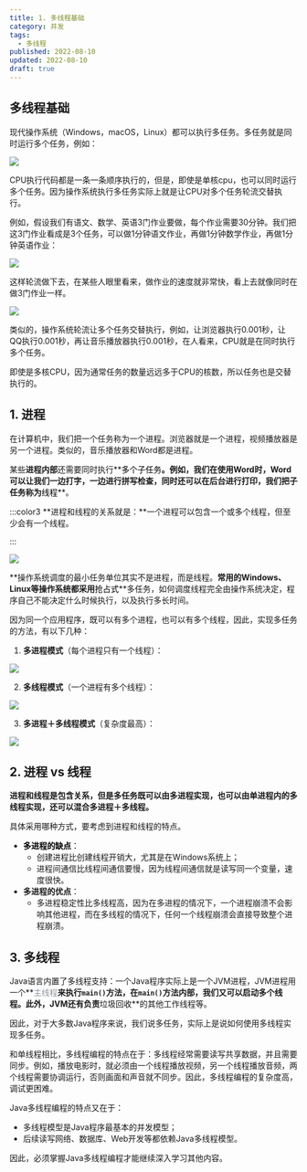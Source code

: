 ```yaml
---
title: 1. 多线程基础
category: 并发
tags:
  - 多线程
published: 2022-08-10
updated: 2022-08-10
draft: true
---
```





##  多线程基础
现代操作系统（Windows，macOS，Linux）都可以执行多任务。多任务就是同时运行多个任务，例如：

![](https://cdn.nlark.com/yuque/0/2024/jpeg/43007687/1731733408251-1739da59-f8c4-495c-ba71-e52aa245aa8c.jpeg)

CPU执行代码都是一条一条顺序执行的，但是，即使是单核cpu，也可以同时运行多个任务。因为操作系统执行多任务实际上就是让CPU对多个任务轮流交替执行。

例如，假设我们有语文、数学、英语3门作业要做，每个作业需要30分钟。我们把这3门作业看成是3个任务，可以做1分钟语文作业，再做1分钟数学作业，再做1分钟英语作业：

![](https://cdn.nlark.com/yuque/0/2024/jpeg/43007687/1731733408542-3f2a3691-f3e3-4ff9-bd92-1fe8b4deba5e.jpeg)

这样轮流做下去，在某些人眼里看来，做作业的速度就非常快，看上去就像同时在做3门作业一样。

![](https://cdn.nlark.com/yuque/0/2024/gif/43007687/1731733408293-b3c40226-4a08-4d78-a2e9-8ce27b9b4485.gif)

类似的，操作系统轮流让多个任务交替执行，例如，让浏览器执行0.001秒，让QQ执行0.001秒，再让音乐播放器执行0.001秒，在人看来，CPU就是在同时执行多个任务。

即使是多核CPU，因为通常任务的数量远远多于CPU的核数，所以任务也是交替执行的。

## 1. 进程
在计算机中，我们把一个任务称为一个进程。浏览器就是一个进程，视频播放器是另一个进程。类似的，音乐播放器和Word都是进程。

某些**进程内部**还需要同时执行**<font style="color:#000000;">多个子任务</font>**。例如，我们在使用Word时，Word可以让我们一边打字，一边进行拼写检查，同时还可以在后台进行打印，我们把子任务称为**<font style="color:#000000;">线程</font>**。

:::color3
**进程和线程的关系就是：**一个进程可以包含一个或多个线程，但至少会有一个线程。

:::

![](https://cdn.nlark.com/yuque/__mermaid_v3/6c4f238969a82e2c4160cfc8888b2c20.svg)

**操作系统调度的最小任务单位其实不是进程，而是线程。**常用的Windows、Linux等操作系统都采用**<font style="color:#000000;">抢占式</font>**多任务，如何调度线程完全由操作系统决定，程序自己不能决定什么时候执行，以及执行多长时间。

因为同一个应用程序，既可以有多个进程，也可以有多个线程，因此，实现多任务的方法，有以下几种：

1. **多进程模式**（每个进程只有一个线程）：

![](https://cdn.nlark.com/yuque/__mermaid_v3/ac5402d2b709241f38a6851eb99222d2.svg)

2. **多线程模式**（一个进程有多个线程）：

![](https://cdn.nlark.com/yuque/__mermaid_v3/566c301acb05d21392700800d6415426.svg)

3. **多进程＋多线程模式**（复杂度最高）：

![](https://cdn.nlark.com/yuque/__mermaid_v3/80d3dc44bd6e769ee1a7a22fa2384be8.svg)

## 2. 进程 vs 线程
**进程和线程是包含关系，但是多任务既可以由多进程实现，也可以由单进程内的多线程实现，还可以混合多进程＋多线程。**

具体采用哪种方式，要考虑到进程和线程的特点。

+ **<font style="color:#000000;">多进程的缺点</font>**<font style="color:#000000;">：</font>
    - 创建进程比创建线程开销大，尤其是在Windows系统上；
    - 进程间通信比线程间通信要慢，因为线程间通信就是读写同一个变量，速度很快。
+ **多进程的优点**：
    - 多进程稳定性比多线程高，因为在多进程的情况下，一个进程崩溃不会影响其他进程，而在多线程的情况下，任何一个线程崩溃会直接导致整个进程崩溃。



## 3. 多线程
Java语言内置了多线程支持：一个Java程序实际上是一个JVM进程，JVM进程用一个**<font style="color:rgb(143,149,158);">主线程</font>**来执行`main()`方法，在`main()`方法内部，我们又可以启动多个线程。此外，JVM还有负责**垃圾回收**的其他工作线程等。

因此，对于大多数Java程序来说，我们说多任务，实际上是说如何使用多线程实现多任务。

和单线程相比，多线程编程的特点在于：多线程经常需要读写共享数据，并且需要同步。例如，播放电影时，就必须由一个线程播放视频，另一个线程播放音频，两个线程需要协调运行，否则画面和声音就不同步。因此，多线程编程的复杂度高，调试更困难。

Java多线程编程的特点又在于：

+ 多线程模型是Java程序最基本的并发模型；
+ 后续读写网络、数据库、Web开发等都依赖Java多线程模型。

因此，必须掌握Java多线程编程才能继续深入学习其他内容。

